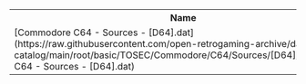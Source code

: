 <table>
<tr><th>Name</th><th>Size</th></tr>
<tr><td>
[Commodore C64 - Sources - [D64].dat](https://raw.githubusercontent.com/open-retrogaming-archive/dat-catalog/main/root/basic/TOSEC/Commodore/C64/Sources/[D64]/Commodore C64 - Sources - [D64].dat)
</td><td>22729</td></tr>
</table>
